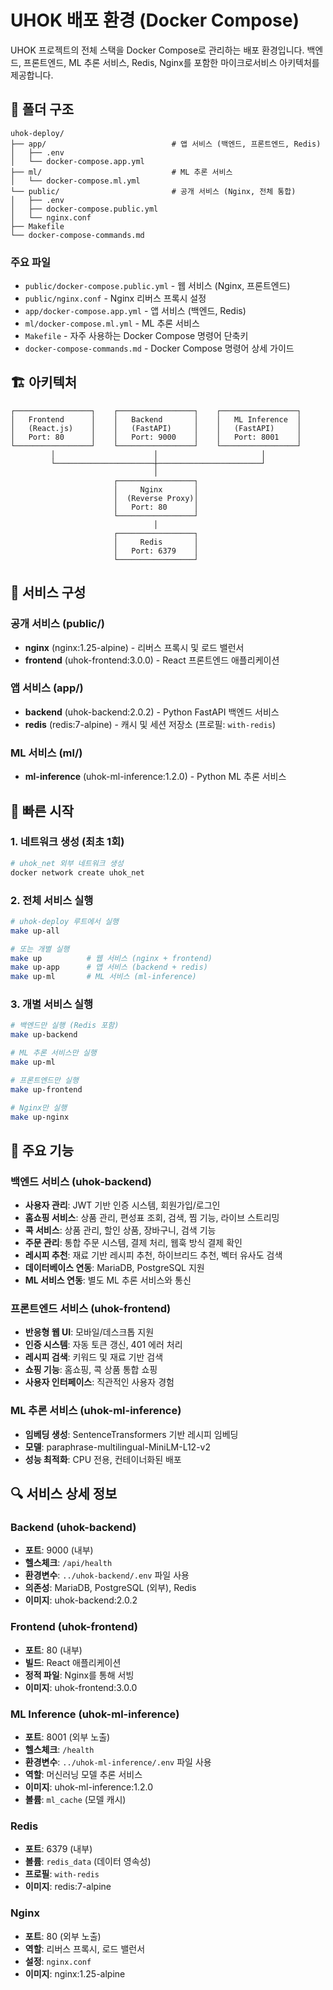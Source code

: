 # UHOK 배포 환경 (Docker Compose)

UHOK 프로젝트의 전체 스택을 Docker Compose로 관리하는 배포 환경입니다. 
백엔드, 프론트엔드, ML 추론 서비스, Redis, Nginx를 포함한 마이크로서비스 아키텍처를 제공합니다.

## 📁 폴더 구조

```
uhok-deploy/
├── app/                            # 앱 서비스 (백엔드, 프론트엔드, Redis)
│   ├── .env
│   └── docker-compose.app.yml
├── ml/                             # ML 추론 서비스
│   └── docker-compose.ml.yml
└── public/                         # 공개 서비스 (Nginx, 전체 통합)
│   ├── .env
│   ├── docker-compose.public.yml
│   └── nginx.conf
├── Makefile
└── docker-compose-commands.md
```

### 주요 파일
- `public/docker-compose.public.yml` - 웹 서비스 (Nginx, 프론트엔드)
- `public/nginx.conf` - Nginx 리버스 프록시 설정
- `app/docker-compose.app.yml` - 앱 서비스 (백엔드, Redis)
- `ml/docker-compose.ml.yml` - ML 추론 서비스
- `Makefile` - 자주 사용하는 Docker Compose 명령어 단축키
- `docker-compose-commands.md` - Docker Compose 명령어 상세 가이드

## 🏗️ 아키텍처

```
┌─────────────────┐    ┌─────────────────┐    ┌─────────────────┐
│   Frontend      │    │   Backend       │    │   ML Inference  │
│   (React.js)    │    │   (FastAPI)     │    │   (FastAPI)     │
│   Port: 80      │    │   Port: 9000    │    │   Port: 8001    │
└─────────────────┘    └─────────────────┘    └─────────────────┘
         │                      │                       │
         └──────────────────────┼───────────────────────┘
                                │
                       ┌─────────────────┐
                       │     Nginx       │
                       │  (Reverse Proxy)│
                       │   Port: 80      │
                       └─────────────────┘
                                │
                       ┌─────────────────┐
                       │     Redis       │
                       │   Port: 6379    │
                       └─────────────────┘
```

## 🚀 서비스 구성

### 공개 서비스 (public/)
- **nginx** (nginx:1.25-alpine) - 리버스 프록시 및 로드 밸런서
- **frontend** (uhok-frontend:3.0.0) - React 프론트엔드 애플리케이션

### 앱 서비스 (app/)
- **backend** (uhok-backend:2.0.2) - Python FastAPI 백엔드 서비스
- **redis** (redis:7-alpine) - 캐시 및 세션 저장소 (프로필: `with-redis`)

### ML 서비스 (ml/)
- **ml-inference** (uhok-ml-inference:1.2.0) - Python ML 추론 서비스

## 🔧 빠른 시작

### 1. 네트워크 생성 (최초 1회)
```bash
# uhok_net 외부 네트워크 생성
docker network create uhok_net
```

### 2. 전체 서비스 실행
```bash
# uhok-deploy 루트에서 실행
make up-all

# 또는 개별 실행
make up          # 웹 서비스 (nginx + frontend)
make up-app      # 앱 서비스 (backend + redis)
make up-ml       # ML 서비스 (ml-inference)
```

### 3. 개별 서비스 실행
```bash
# 백엔드만 실행 (Redis 포함)
make up-backend

# ML 추론 서비스만 실행
make up-ml

# 프론트엔드만 실행
make up-frontend

# Nginx만 실행
make up-nginx
```

## 🎯 주요 기능

### 백엔드 서비스 (uhok-backend)
- **사용자 관리**: JWT 기반 인증 시스템, 회원가입/로그인
- **홈쇼핑 서비스**: 상품 관리, 편성표 조회, 검색, 찜 기능, 라이브 스트리밍
- **콕 서비스**: 상품 관리, 할인 상품, 장바구니, 검색 기능
- **주문 관리**: 통합 주문 시스템, 결제 처리, 웹훅 방식 결제 확인
- **레시피 추천**: 재료 기반 레시피 추천, 하이브리드 추천, 벡터 유사도 검색
- **데이터베이스 연동**: MariaDB, PostgreSQL 지원
- **ML 서비스 연동**: 별도 ML 추론 서비스와 통신

### 프론트엔드 서비스 (uhok-frontend)
- **반응형 웹 UI**: 모바일/데스크톱 지원
- **인증 시스템**: 자동 토큰 갱신, 401 에러 처리
- **레시피 검색**: 키워드 및 재료 기반 검색
- **쇼핑 기능**: 홈쇼핑, 콕 상품 통합 쇼핑
- **사용자 인터페이스**: 직관적인 사용자 경험

### ML 추론 서비스 (uhok-ml-inference)
- **임베딩 생성**: SentenceTransformers 기반 레시피 임베딩
- **모델**: paraphrase-multilingual-MiniLM-L12-v2
- **성능 최적화**: CPU 전용, 컨테이너화된 배포

## 🔍 서비스 상세 정보

### Backend (uhok-backend)
- **포트**: 9000 (내부)
- **헬스체크**: `/api/health`
- **환경변수**: `../uhok-backend/.env` 파일 사용
- **의존성**: MariaDB, PostgreSQL (외부), Redis
- **이미지**: uhok-backend:2.0.2

### Frontend (uhok-frontend)
- **포트**: 80 (내부)
- **빌드**: React 애플리케이션
- **정적 파일**: Nginx를 통해 서빙
- **이미지**: uhok-frontend:3.0.0

### ML Inference (uhok-ml-inference)
- **포트**: 8001 (외부 노출)
- **헬스체크**: `/health`
- **환경변수**: `../uhok-ml-inference/.env` 파일 사용
- **역할**: 머신러닝 모델 추론 서비스
- **이미지**: uhok-ml-inference:1.2.0
- **볼륨**: `ml_cache` (모델 캐시)

### Redis
- **포트**: 6379 (내부)
- **볼륨**: `redis_data` (데이터 영속성)
- **프로필**: `with-redis`
- **이미지**: redis:7-alpine

### Nginx
- **포트**: 80 (외부 노출)
- **역할**: 리버스 프록시, 로드 밸런서
- **설정**: `nginx.conf`
- **이미지**: nginx:1.25-alpine

